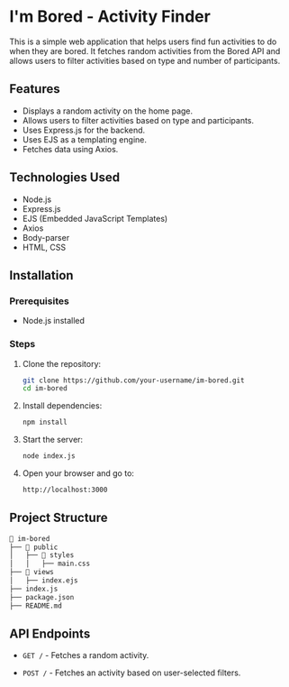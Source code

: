 # I'm Bored - Activity Finder

This is a simple web application that helps users find fun activities to do when they are bored. It fetches random activities from the Bored API and allows users to filter activities based on type and number of participants.

## Features
- Displays a random activity on the home page.
- Allows users to filter activities based on type and participants.
- Uses Express.js for the backend.
- Uses EJS as a templating engine.
- Fetches data using Axios.

## Technologies Used
- Node.js
- Express.js
- EJS (Embedded JavaScript Templates)
- Axios
- Body-parser
- HTML, CSS

## Installation
### Prerequisites
- Node.js installed

### Steps
1. Clone the repository:
    ```bash
    git clone https://github.com/your-username/im-bored.git
    cd im-bored
    ```

2. Install dependencies:
    ```bash
    npm install
    ```
    
3. Start the server:
    ```bash
    node index.js
    ```
    
4. Open your browser and go to:
    ```bash
    http://localhost:3000
    ```

## Project Structure
```bash
📂 im-bored
├── 📂 public
│   ├── 📂 styles
│   │   ├── main.css
├── 📂 views
│   ├── index.ejs
├── index.js
├── package.json
├── README.md
```

## API Endpoints
- `GET /` - Fetches a random activity.

- `POST /` - Fetches an activity based on user-selected filters.




